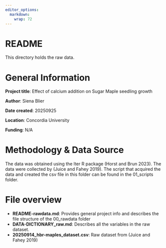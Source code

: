 ```yaml
---
editor_options: 
  markdown: 
    wrap: 72
---
```


# README

This directory holds the raw data.

# General Information

**Project title**: Effect of calcium addition on Sugar Maple seedling
growth

**Author**: Siena Blier

**Date created**: 20250925

**Location**: Concordia University

**Funding**: N/A

# Methodology & Data Source

The data was obtained using the lter R package (Horst and Brun 2023).
The data were collected by (Juice and Fahey 2019). The script that acquired the data and created the
csv file in this folder can be found in the 01_scripts folder.

# File overview

-   **README-rawdata.md**: Provides general project info and describes
    the file structure of the 00_rawdata folder
-   **DATA-DICTIONARY_raw.md**: Describes all the variables in the
    raw dataset.
-   **20250914_hbr-maples_dataset.csv**: Raw dataset from (Juice and Fahey 2019)
